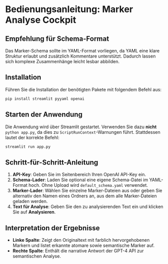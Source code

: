 # Bedienungsanleitung: Marker Analyse Cockpit

## Empfehlung für Schema-Format
Das Marker-Schema sollte im YAML-Format vorliegen, da YAML eine klare Struktur erlaubt und zusätzlich Kommentare unterstützt. Dadurch lassen sich komplexe Zusammenhänge leicht lesbar abbilden.

## Installation
Führen Sie die Installation der benötigten Pakete mit folgendem Befehl aus:

```bash
pip install streamlit pyyaml openai
```

## Starten der Anwendung
Die Anwendung wird über Streamlit gestartet. Verwenden Sie dazu **nicht** `python app.py`, da dies zu `ScriptRunContext`-Warnungen führt. Stattdessen lautet der korrekte Befehl:

```bash
streamlit run app.py
```

## Schritt-für-Schritt-Anleitung
1. **API-Key**: Geben Sie im Seitenbereich Ihren OpenAI API-Key ein.
2. **Schema-Lader**: Laden Sie optional eine eigene Schema-Datei im YAML-Format hoch. Ohne Upload wird `default_schema.yaml` verwendet.
3. **Marker-Lader**: Wählen Sie einzelne Marker-Dateien aus oder geben Sie alternativ den Namen eines Ordners an, aus dem alle Marker-Dateien geladen werden.
4. **Text für Analyse**: Geben Sie den zu analysierenden Text ein und klicken Sie auf **Analysieren**.

## Interpretation der Ergebnisse
- **Linke Spalte**: Zeigt den Originaltext mit farblich hervorgehobenen Markern und listet erkannte atomare sowie semantische Marker auf.
- **Rechte Spalte**: Enthält die narrative Antwort der GPT-4 API zur semantischen Analyse.

